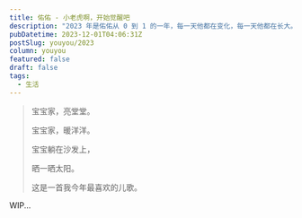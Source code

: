 ```yaml
---
title: 佑佑 - 小老虎啊，开始觉醒吧
description: "2023 年是佑佑从 0 到 1 的一年，每一天他都在变化，每一天他都在长大。"
pubDatetime: 2023-12-01T04:06:31Z
postSlug: youyou/2023
column: youyou
featured: false
draft: false
tags:
  - 生活
---
```


> 宝宝家，亮堂堂。
>
> 宝宝家，暖洋洋。
>
> 宝宝躺在沙发上，
>
> 晒一晒太阳。
>
> 这是一首我今年最喜欢的儿歌。

WIP...
